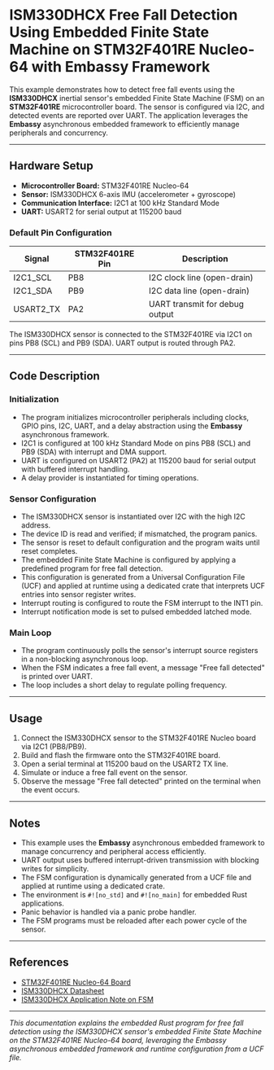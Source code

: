 # ISM330DHCX Free Fall Detection Using Embedded Finite State Machine on STM32F401RE Nucleo-64 with Embassy Framework

This example demonstrates how to detect free fall events using the **ISM330DHCX** inertial sensor's embedded Finite State Machine (FSM) on an **STM32F401RE** microcontroller board. The sensor is configured via I2C, and detected events are reported over UART. The application leverages the **Embassy** asynchronous embedded framework to efficiently manage peripherals and concurrency.

---

## Hardware Setup

- **Microcontroller Board:** STM32F401RE Nucleo-64
- **Sensor:** ISM330DHCX 6-axis IMU (accelerometer + gyroscope)
- **Communication Interface:** I2C1 at 100 kHz Standard Mode
- **UART:** USART2 for serial output at 115200 baud

### Default Pin Configuration

| Signal       | STM32F401RE Pin | Description                    |
|--------------|-----------------|-------------------------------|
| I2C1_SCL     | PB8             | I2C clock line (open-drain)   |
| I2C1_SDA     | PB9             | I2C data line (open-drain)    |
| USART2_TX    | PA2             | UART transmit for debug output|

The ISM330DHCX sensor is connected to the STM32F401RE via I2C1 on pins PB8 (SCL) and PB9 (SDA). UART output is routed through PA2.

---

## Code Description

### Initialization

- The program initializes microcontroller peripherals including clocks, GPIO pins, I2C, UART, and a delay abstraction using the **Embassy** asynchronous framework.
- I2C1 is configured at 100 kHz Standard Mode on pins PB8 (SCL) and PB9 (SDA) with interrupt and DMA support.
- UART is configured on USART2 (PA2) at 115200 baud for serial output with buffered interrupt handling.
- A delay provider is instantiated for timing operations.

### Sensor Configuration

- The ISM330DHCX sensor is instantiated over I2C with the high I2C address.
- The device ID is read and verified; if mismatched, the program panics.
- The sensor is reset to default configuration and the program waits until reset completes.
- The embedded Finite State Machine is configured by applying a predefined program for free fall detection.
- This configuration is generated from a Universal Configuration File (UCF) and applied at runtime using a dedicated crate that interprets UCF entries into sensor register writes.
- Interrupt routing is configured to route the FSM interrupt to the INT1 pin.
- Interrupt notification mode is set to pulsed embedded latched mode.

### Main Loop

- The program continuously polls the sensor's interrupt source registers in a non-blocking asynchronous loop.
- When the FSM indicates a free fall event, a message "Free fall detected" is printed over UART.
- The loop includes a short delay to regulate polling frequency.

---

## Usage

1. Connect the ISM330DHCX sensor to the STM32F401RE Nucleo board via I2C1 (PB8/PB9).
2. Build and flash the firmware onto the STM32F401RE board.
3. Open a serial terminal at 115200 baud on the USART2 TX line.
4. Simulate or induce a free fall event on the sensor.
5. Observe the message "Free fall detected" printed on the terminal when the event occurs.

---

## Notes

- This example uses the **Embassy** asynchronous embedded framework to manage concurrency and peripheral access efficiently.
- UART output uses buffered interrupt-driven transmission with blocking writes for simplicity.
- The FSM configuration is dynamically generated from a UCF file and applied at runtime using a dedicated crate.
- The environment is `#![no_std]` and `#![no_main]` for embedded Rust applications.
- Panic behavior is handled via a panic probe handler.
- The FSM programs must be reloaded after each power cycle of the sensor.

---

## References

- [STM32F401RE Nucleo-64 Board](https://www.st.com/en/evaluation-tools/nucleo-f401re.html)
- [ISM330DHCX Datasheet](https://www.st.com/resource/en/datasheet/ism330dhcx.pdf)
- [ISM330DHCX Application Note on FSM](https://www.st.com/resource/en/application_note/an5388-ism330dhcx-finite-state-machine-stmicroelectronics.pdf)

---

*This documentation explains the embedded Rust program for free fall detection using the ISM330DHCX sensor's embedded Finite State Machine on the STM32F401RE Nucleo-64 board, leveraging the Embassy asynchronous embedded framework and runtime configuration from a UCF file.*